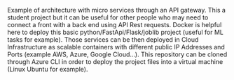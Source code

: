 Example of architecture with micro services through an API gateway.
This a student project but it can be useful for other people who may need to connect a front with a back end using API Rest requests.
Docker is helpful here to deploy this basic python/FastApi/Flask/joblib project (useful for ML tasks for example). Those services can be then deployed in Cloud Infrastructure as scalable containers with different public IP Addresses and Ports (example AWS, Azure, Google Cloud...).
This repository can be cloned through Azure CLI in order to deploy the project files into a virtual machine (Linux Ubuntu for example).